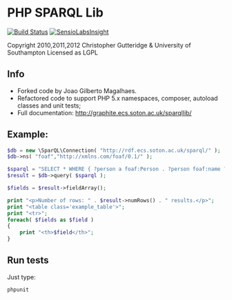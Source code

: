 # PHP SPARQL Lib
[![Build Status](https://travis-ci.org/byjg/PHP-SPARQL-Lib.svg?branch=master)](https://travis-ci.org/byjg/PHP-SPARQL-Lib)
[![SensioLabsInsight](https://insight.sensiolabs.com/projects/41d16c0b-fdd6-4c00-8b46-9197b9489659/mini.png)](https://insight.sensiolabs.com/projects/41d16c0b-fdd6-4c00-8b46-9197b9489659)

Copyright 2010,2011,2012 Christopher Gutteridge & University of Southampton
Licensed as LGPL

## Info
* Forked code by Joao Gilberto Magalhaes.
* Refactored code to support PHP 5.x namespaces, composer, autoload classes and unit tests;
* Full documentation: http://graphite.ecs.soton.ac.uk/sparqllib/

## Example:

```php
$db = new \SparQL\Connection( "http://rdf.ecs.soton.ac.uk/sparql/" );
$db->ns( "foaf","http://xmlns.com/foaf/0.1/" );

$sparql = "SELECT * WHERE { ?person a foaf:Person . ?person foaf:name ?name } LIMIT 5";
$result = $db->query( $sparql );

$fields = $result->fieldArray();

print "<p>Number of rows: " . $result->numRows() . " results.</p>";
print "<table class='example_table'>";
print "<tr>";
foreach( $fields as $field )
{
	print "<th>$field</th>";
}
```

## Run tests

Just type:

```
phpunit
```

